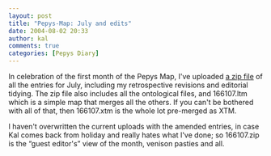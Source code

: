 ```yaml
---
layout: post
title: "Pepys-Map: July and edits"
date: 2004-08-02 20:33
author: kal
comments: true
categories: [Pepys Diary]
---
```

<p>In celebration of the first month of the Pepys Map, I've uploaded <a href="http://www.techquila.com/blog/archives/166107.zip">a zip file</a> of all the entries for July, including my retrospective revisions and editorial tidying. The zip file also includes all the ontological files, and 166107.ltm which is a simple map that merges all the others.  If you can't be bothered with all of that, then 166107.xtm is the whole lot pre-merged as XTM.</p>
<p>I haven't overwritten the current uploads with the amended entries, in case Kal comes back from holiday and really hates what I've done; so 166107.zip is the &#x201c;guest editor's&#x201d; view of the month, venison pasties and all.</p>

